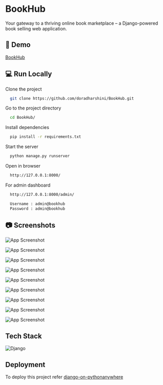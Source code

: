 # BookHub

Your gateway to a thriving online book marketplace – a Django-powered book selling web application.

## 🚀 Demo

[BookHub](https://bookhubb.pythonanywhere.com)

## 💻 Run Locally

Clone the project

```bash
  git clone https://github.com/doradharshini/BookHub.git
```

Go to the project directory

```bash
  cd BookHub/
```

Install dependencies

```bash
  pip install -r requirements.txt
```

Start the server

```bash
  python manage.py runserver
```

Open in browser

```bash
  http://127.0.0.1:8000/
```

For admin dashboard

```bash
  http://127.0.0.1:8000/admin/

  Username : admin@bookhub
  Password : admin@bookhub
```


## 📷 Screenshots

![App Screenshot](https://i.postimg.cc/9MJYqNL0/Picture1.png)

![App Screenshot](https://i.postimg.cc/SxCLGKgw/Picture2.png)

![App Screenshot](https://i.postimg.cc/rmn5pRpt/Picture3.png)

![App Screenshot](https://i.postimg.cc/PqHWVkcN/Picture4.png)

![App Screenshot](https://i.postimg.cc/wMMc5crV/Picture5.png)

![App Screenshot](https://i.postimg.cc/T1sjt5MX/Picture6.png)

![App Screenshot](https://i.postimg.cc/3rfZ8Vyb/Picture7.png)

![App Screenshot](https://i.postimg.cc/qMtxzwyB/Picture8.png)

![App Screenshot](https://i.postimg.cc/hPHbxm1L/Picture9.png)


## Tech Stack

![Django](https://img.shields.io/badge/django-%23092E20.svg?style=for-the-badge&logo=django&logoColor=white)


## Deployment

To deploy this project refer 
[django-on-pythonanywhere](https://zappycode.com/tutorials/deploy-django-project-on-pythonanywhere)

